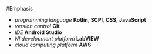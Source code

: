 #Emphasis
- _programming language_ **Kotlin**, **SCPI**, **CSS**, **JavaScript**
- _version control_ **Git**
- _IDE_ **Android Studio**
- _NI development platform_ **LabVIEW**
- _cloud computing platform_ **AWS**
